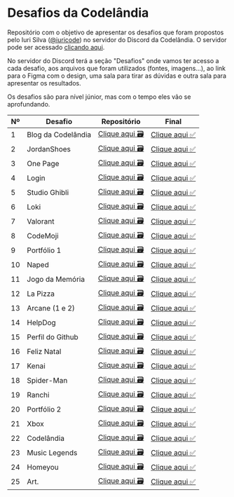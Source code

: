 # Desafios da Codelândia

Repositório com o objetivo de apresentar os desafios que foram propostos pelo Iuri Silva (<a href="https://iuricode.com/bio/">@iuricode</a>) no servidor do Discord da Codelândia. O servidor pode ser acessado <a href="https://discord.com/invite/QevDJqCzaY">clicando aqui</a>.

No servidor do Discord terá a seção "Desafios" onde vamos ter acesso a cada desafio, aos arquivos que foram utilizados (fontes, imagens...), ao link para o Figma com o design, uma sala para tirar as dúvidas e outra sala para apresentar os resultados.

Os desafios são para nível júnior, mas com o tempo eles vão se aprofundando.

| Nº| Desafio                | Repositório                   | Final                         |
|---|----------------------- | ----------------------------- | ----------------------------- |
| 1 | Blog da Codelândia     | <a href="">Clique aqui 🗃</a> | <a href="">Clique aqui ✅</a> |
| 2 | JordanShoes            | <a href="">Clique aqui 🗃</a> | <a href="">Clique aqui ✅</a> |
| 3 | One Page               | <a href="">Clique aqui 🗃</a> | <a href="">Clique aqui ✅</a> |
| 4 | Login                  | <a href="">Clique aqui 🗃</a> | <a href="">Clique aqui ✅</a> |
| 5 | Studio Ghibli          | <a href="">Clique aqui 🗃</a> | <a href="">Clique aqui ✅</a> |
| 6 | Loki                   | <a href="">Clique aqui 🗃</a> | <a href="">Clique aqui ✅</a> |
| 7 | Valorant               | <a href="">Clique aqui 🗃</a> | <a href="">Clique aqui ✅</a> |
| 8 | CodeMoji               | <a href="">Clique aqui 🗃</a> | <a href="">Clique aqui ✅</a> |
| 9 | Portfólio 1            | <a href="">Clique aqui 🗃</a> | <a href="">Clique aqui ✅</a> |
| 10 | Naped                 | <a href="">Clique aqui 🗃</a> | <a href="">Clique aqui ✅</a> |
| 11 | Jogo da Memória       | <a href="">Clique aqui 🗃</a> | <a href="">Clique aqui ✅</a> |
| 12 | La Pizza              | <a href="">Clique aqui 🗃</a> | <a href="">Clique aqui ✅</a> |
| 13 | Arcane (1 e 2)        | <a href="">Clique aqui 🗃</a> | <a href="">Clique aqui ✅</a> |
| 14 | HelpDog               | <a href="">Clique aqui 🗃</a> | <a href="">Clique aqui ✅</a> |
| 15 | Perfil do Github      | <a href="">Clique aqui 🗃</a> | <a href="">Clique aqui ✅</a> |
| 16 | Feliz Natal           | <a href="">Clique aqui 🗃</a> | <a href="">Clique aqui ✅</a> |
| 17 | Kenai                 | <a href="">Clique aqui 🗃</a> | <a href="">Clique aqui ✅</a> |
| 18 | Spider-Man            | <a href="">Clique aqui 🗃</a> | <a href="">Clique aqui ✅</a> |
| 19 | Ranchi                | <a href="">Clique aqui 🗃</a> | <a href="">Clique aqui ✅</a> |
| 20 | Portfólio 2           | <a href="">Clique aqui 🗃</a> | <a href="">Clique aqui ✅</a> |
| 21 | Xbox                  | <a href="">Clique aqui 🗃</a> | <a href="">Clique aqui ✅</a> |
| 22 | Codelândia            | <a href="">Clique aqui 🗃</a> | <a href="">Clique aqui ✅</a> |
| 23 | Music Legends         | <a href="">Clique aqui 🗃</a> | <a href="">Clique aqui ✅</a> |
| 24 | Homeyou               | <a href="">Clique aqui 🗃</a> | <a href="">Clique aqui ✅</a> |
| 25 | Art.                  | <a href="">Clique aqui 🗃</a> | <a href="">Clique aqui ✅</a> |
